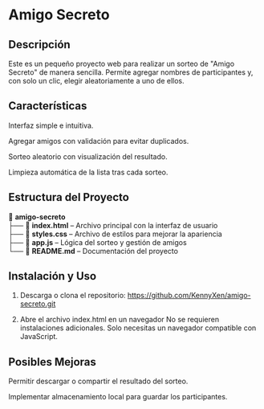 <h1>Amigo Secreto</h1>
<h2>Descripción</h2> 
Este es un pequeño proyecto web para realizar un sorteo de "Amigo Secreto" de manera sencilla. Permite agregar nombres de participantes y, con solo un clic, elegir aleatoriamente a uno de ellos.
<h2>Características</h2>

Interfaz simple e intuitiva.

Agregar amigos con validación para evitar duplicados.

Sorteo aleatorio con visualización del resultado.

Limpieza automática de la lista tras cada sorteo.

<h2>Estructura del Proyecto</h2>

📂 **amigo-secreto**  
├── 📄 **index.html** – Archivo principal con la interfaz de usuario  
├── 🎨 **styles.css** – Archivo de estilos para mejorar la apariencia  
├── 📝 **app.js** – Lógica del sorteo y gestión de amigos  
└── 📖 **README.md** – Documentación del proyecto  

<h2>Instalación y Uso</h2>

1. Descarga o clona el repositorio:
https://github.com/KennyXen/amigo-secreto.git


2. Abre el archivo index.html en un navegador
No se requieren instalaciones adicionales.
Solo necesitas un navegador compatible con JavaScript.

<h2>Posibles Mejoras</h2>

Permitir descargar o compartir el resultado del sorteo.

Implementar almacenamiento local para guardar los participantes.

